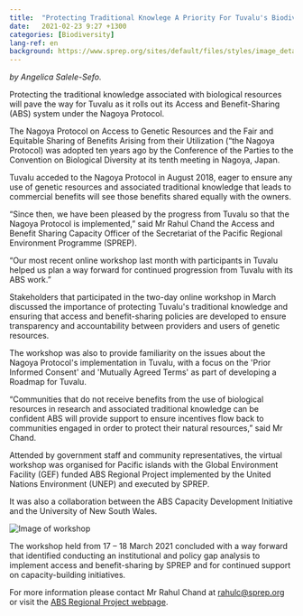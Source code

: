 ```yaml
---
title:  "Protecting Traditional Knowlege A Priority For Tuvalu's Biodiversity."
date:   2021-02-23 9:27 +1300
categories: [Biodiversity]
lang-ref: en
background: https://www.sprep.org/sites/default/files/styles/image_detai_670_400_/public/images/news/PACC%20-%20Tuvalu.JPG?itok=kbPOmo47
---
```

*by Angelica Salele-Sefo.*

Protecting the traditional knowledge associated with biological resources will pave the way for Tuvalu as it rolls out its Access and Benefit-Sharing (ABS) system under the Nagoya Protocol.

The Nagoya Protocol on Access to Genetic Resources and the Fair and Equitable Sharing of Benefits Arising from their Utilization (“the Nagoya Protocol) was adopted ten years ago by the Conference of the Parties to the Convention on Biological Diversity at its tenth meeting in Nagoya, Japan.

Tuvalu acceded to the Nagoya Protocol in August 2018, eager to ensure any use of genetic resources and associated traditional knowledge that leads to commercial benefits will see those benefits shared equally with the owners.  

“Since then, we have been pleased by the progress from Tuvalu so that the Nagoya Protocol is implemented,” said Mr Rahul Chand the Access and Benefit Sharing Capacity Officer of the Secretariat of the Pacific Regional Environment Programme (SPREP).

“Our most recent online workshop last month with participants in Tuvalu helped us plan a way forward for continued progression from Tuvalu with its ABS work.”

Stakeholders that participated in the two-day online workshop in March discussed the importance of protecting Tuvalu's traditional knowledge and ensuring that access and benefit-sharing policies are developed to ensure transparency and accountability between providers and users of genetic resources. 

The workshop was also to provide familiarity on the issues about the Nagoya Protocol's implementation in Tuvalu, with a focus on the 'Prior Informed Consent' and 'Mutually Agreed Terms' as part of developing a Roadmap for Tuvalu. 

“Communities that do not receive benefits from the use of biological resources in research and associated traditional knowledge can be confident ABS will provide support to ensure incentives flow back to communities engaged in order to protect their natural resources,” said Mr Chand.

Attended by government staff and community representatives, the virtual workshop was organised for Pacific islands with the Global Environment Facility (GEF) funded ABS Regional Project implemented by the United Nations Environment (UNEP) and executed by SPREP. 

It was also a collaboration between the ABS Capacity Development Initiative and the University of New South Wales. 

![Image of workshop](https://www.sprep.org/sites/default/files/users/angelicas/Tuvalu%20ABS%20Screenshot.png)

The workshop held from 17 – 18 March 2021 concluded with a way forward that identified conducting an institutional and policy gap analysis to implement access and benefit-sharing by SPREP and for continued support on capacity-building initiatives. 

For more information please contact Mr Rahul Chand at [rahulc@sprep.org](rahulc@sprep.org) or visit the [ABS Regional Project webpage](https://www.sprep.org/abs). 
